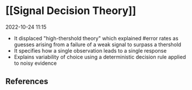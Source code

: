 # [[Signal Decision Theory]]
2022-10-24 11:15
- It displaced "high-thershold theory" which explained #error rates as guesses arising from a failure of a weak signal to surpass a thershold
- It specifies how a single observation leads to a single response
- Explains variability of choice using a deterministic decision rule applied to noisy evidence


## References

